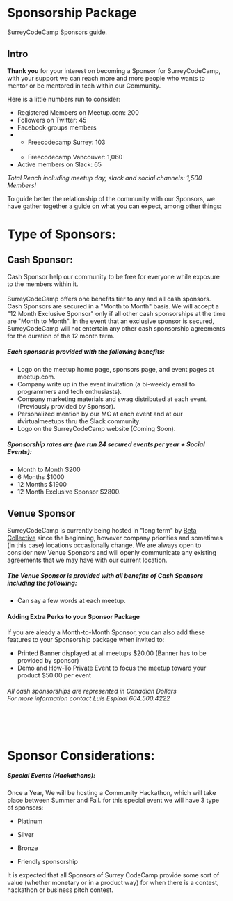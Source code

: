 # Sponsorship Package

SurreyCodeCamp Sponsors guide.

## Intro

**Thank you** for your interest on becoming a Sponsor for SurreyCodeCamp, with your support we can reach more and more people who wants to mentor or be mentored in tech within our Community.

Here is a little numbers run to consider:

- Registered Members on Meetup.com: 200 
- Followers on Twitter: 45
- Facebook groups members
- - Freecodecamp Surrey: 103
- - Freecodecamp Vancouver: 1,060
- Active members on Slack: 65

*Total Reach including meetup day, slack and social channels: 1,500 Members!*

To guide better the relationship of the community with our Sponsors, we have gather together a guide on what you can expect, among other things:

# Type of Sponsors:

## Cash Sponsor:

Cash Sponsor help our community to be free for everyone while exposure to the members within it. </br></br>
SurreyCodeCamp offers one benefits tier to any and all cash sponsors. Cash Sponsors are secured in a "Month to Month" basis. We will accept a "12 Month Exclusive Sponsor" only if all other cash sponsorships at the time are "Month to Month". In the event that an exclusive sponsor is secured, SurreyCodeCamp will not entertain any other cash sponsorship agreements for the duration of the 12 month term.

##### Each sponsor is provided with the following benefits:
- Logo on the meetup home page, sponsors page, and event pages at meetup.com.
- Company write up in the event invitation (a bi-weekly email to programmers and tech enthusiasts).
- Company marketing materials and swag distributed at each event. (Previously provided by Sponsor).
- Personalized mention by our MC at each event and at our #virtualmeetups thru the Slack community.
- Logo on the SurreyCodeCamp website (Coming Soon).

##### Sponsorship rates are (we run 24 secured events per year + Social Events):
- Month to Month $200</br>
- 6 Months $1000</br>
- 12 Months $1900</br>
- 12 Month Exclusive Sponsor $2800.

## Venue Sponsor
SurreyCodeCamp is currently being hosted in "long term" by [Beta Collective](http://www.betacollective.ca/) since the beginning, however company priorities and sometimes (in this case) locations occasionally change.  We are always open to consider new Venue Sponsors and will openly communicate any existing agreements that we may have with our current location.</br>


##### The Venue Sponsor is provided with all benefits of Cash Sponsors including the following:
- Can say a few words at each meetup.

#### Adding Extra Perks to your Sponsor Package

If you are aleady a Month-to-Month Sponsor, you can also add these features to your Sponsorship package when invited to:
- Printed Banner displayed at all meetups $20.00 (Banner has to be provided by sponsor)</br>
- Demo and How-To Private Event to focus the meetup toward your product $50.00 per event</br>

###### *All cash sponsorships are represented in Canadian Dollars*</br>*For more information contact Luis Espinal 604.500.4222*
</br>
</br>

# Sponsor Considerations:

##### Special Events (Hackathons):

Once a Year, We will be hosting a Community Hackathon, which will take place between Summer and Fall. for this special event we will have 3 type of sponsors:

- Platinum

- Silver

- Bronze

- Friendly sponsorship

It is expected that all Sponsors of Surrey CodeCamp provide some sort of value (whether monetary or in a product way) for when there is a contest, hackathon or business pitch contest.
